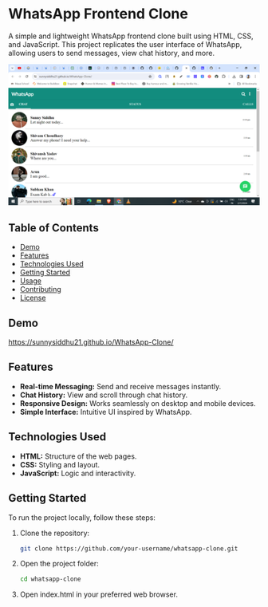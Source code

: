 # WhatsApp Frontend Clone

A simple and lightweight WhatsApp frontend clone built using HTML, CSS, and JavaScript. This project replicates the user interface of WhatsApp, allowing users to send messages, view chat history, and more.

![WhatsApp Clone Screenshot](Screenshot/screenshot1.png)

## Table of Contents

- [Demo](#demo)
- [Features](#features)
- [Technologies Used](#technologies-used)
- [Getting Started](#getting-started)
- [Usage](#usage)
- [Contributing](#contributing)
- [License](#license)

## Demo

https://sunnysiddhu21.github.io/WhatsApp-Clone/

## Features

- **Real-time Messaging:** Send and receive messages instantly.
- **Chat History:** View and scroll through chat history.
- **Responsive Design:** Works seamlessly on desktop and mobile devices.
- **Simple Interface:** Intuitive UI inspired by WhatsApp.

## Technologies Used

- **HTML:** Structure of the web pages.
- **CSS:** Styling and layout.
- **JavaScript:** Logic and interactivity.
  

## Getting Started

To run the project locally, follow these steps:

1. Clone the repository:

   ```bash
   git clone https://github.com/your-username/whatsapp-clone.git

2. Open the project folder:

   ```bash
   cd whatsapp-clone

3. Open index.html in your preferred web browser.
